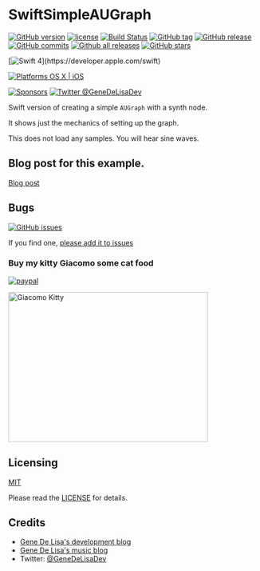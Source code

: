 # SwiftSimpleAUGraph

[![GitHub version](https://badge.fury.io/gh/genedelisa/SwiftSimpleGraph.svg)](https://github.com/genedelisa/SwiftSimpleGraph)
[![license](https://img.shields.io/github/license/mashape/apistatus.svg)](https://en.wikipedia.org/wiki/MIT_License)
[![Build Status](https://travis-ci.org/genedelisa/SwiftSimpleGraph.svg)](https://travis-ci.org/genedelisa/SwiftSimpleGraph)
[![GitHub tag](https://img.shields.io/github/tag/genedelisa/SwiftSimpleGraph.svg)](https://github.com/genedelisa/SwiftSimpleGraph/)
[![GitHub release](https://img.shields.io/github/release/genedelisa/SwiftSimpleGraph.svg)](https://github.com/genedelisa/SwiftSimpleGraph/)
[![GitHub commits](https://img.shields.io/github/commits-since/genedelisa/SwiftSimpleGraph/v1.0.0.svg)](https://GitHub.com/genedelisa/SwiftSimpleGraph/commit/)
[![Github all releases](https://img.shields.io/github/downloads/genedelisa/SwiftSimpleGraph/total.svg)](https://GitHub.com/genedelisa/SwiftSimpleGraph/releases/)
[![GitHub stars](https://img.shields.io/github/stars/genedelisa/SwiftSimpleGraph.svg?style=social&label=Star&maxAge=2592000)](https://GitHub.com/genedelisa/SwiftSimpleGraph/stargazers/)


[![Swift 4](https://img.shields.io/badge/swift4-compatible-4BC51D.svg?style=flat")](https://developer.apple.com/swift)

[![Platforms OS X | iOS](https://img.shields.io/badge/Platforms-OS%20X%20%7C%20iOS-lightgray.svg?style=flat)](https://swift.org/)

[![Sponsors](https://img.shields.io/badge/Sponsors-Rockhopper%20Technologies-orange.svg?style=flat)](http://www.rockhoppertech.com/)
[![Twitter @GeneDeLisaDev](https://img.shields.io/twitter/follow/GeneDeLisaDev.svg?style=social)](https://twitter.com/GeneDeLisaDev)


Swift version of creating a simple `AUGraph` with a synth node.

It shows just the mechanics of setting up the graph.

This does not load any samples. You will hear sine waves.


## Blog post for this example.

[Blog post](http://www.rockhoppertech.com/blog/swift-and-core-audio/ )

## Bugs

[![GitHub issues](https://img.shields.io/github/issues/genedelisa/SwiftSimpleGraph.svg)](https://github.com/genedelisa/SwiftSimpleGraph/issues)

If you find one, [please add it to issues](https://github.com/genedelisa/SwiftSimpleGraph/issues)



### Buy my kitty Giacomo some cat food

[![paypal](https://www.paypalobjects.com/en_US/i/btn/btn_donate_SM.gif)](https://www.paypal.com/cgi-bin/webscr?cmd=_donations&business=F5KE9Z29MH8YQ&bnP-DonationsBF:btn_donate_SM.gif:NonHosted)

<img src="http://www.rockhoppertech.com/blog/wp-content/uploads/2016/07/momocoding-1024.png" alt="Giacomo Kitty" width="400" height="300">

## Licensing

[MIT](https://en.wikipedia.org/wiki/MIT_License)

Please read the [LICENSE](LICENSE) for details.

## Credits

*	[Gene De Lisa's development blog](http://rockhoppertech.com/blog/)
*	[Gene De Lisa's music blog](http://genedelisa.com/)
*   Twitter: [@GeneDeLisaDev](http://twitter.com/genedelisadev)




